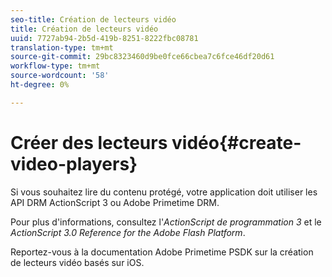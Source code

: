 ```yaml
---
seo-title: Création de lecteurs vidéo
title: Création de lecteurs vidéo
uuid: 7727ab94-2b5d-419b-8251-8222fbc08781
translation-type: tm+mt
source-git-commit: 29bc8323460d9be0fce66cbea7c6fce46df20d61
workflow-type: tm+mt
source-wordcount: '58'
ht-degree: 0%

---
```



# Créer des lecteurs vidéo{#create-video-players}

Si vous souhaitez lire du contenu protégé, votre application doit utiliser les API DRM ActionScript 3 ou Adobe Primetime DRM.

Pour plus d&#39;informations, consultez l&#39;*ActionScript de programmation 3* et le *ActionScript 3.0 Reference for the Adobe Flash Platform*.

Reportez-vous à la documentation Adobe Primetime PSDK sur la création de lecteurs vidéo basés sur iOS.
